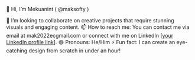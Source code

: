 👋 Hi, I’m Mekuanint ( @maksofty )

💞️ I’m looking to collaborate on creative projects that require stunning visuals and engaging content.
📫 How to reach me: You can contact me via email at mak2022ecgmail.com or connect with me on LinkedIn [[your LinkedIn profile link](https://www.linkedin.com/in/mekuanint-yehualaw-305aa52b3?utm_source=share&utm_campaign=share_via&utm_content=profile&utm_medium=android_app)].
😄 Pronouns: He/Him
⚡ Fun fact: I can create an eye-catching design from scratch in under an hour!
<!---
maksofty/maksofty is a ✨ special ✨ repository because its `README.md` (this file) appears on your GitHub profile.
You can click the Preview link to take a look at your changes.
--->
